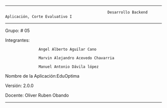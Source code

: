 ---------------------------------------------------------------------------------------------------------------------------

                                                  Desarrollo Backend Aplicación, Corte Evaluativo I

---------------------------------------------------------------------------------------------------------------------------

Grupo: # 05

Integrantes:

                   Angel Alberto Aguilar Cano

                   Marvin Alejandro Acevedo Chavarria

                   Manuel Antonio Dávila lópez

Nombre de la Aplicación:EduOptima

Versión: 2.0.0

Docente: Oliver Ruben Obando

 

------------------------------------------------------------------------------------------------------------------------------

